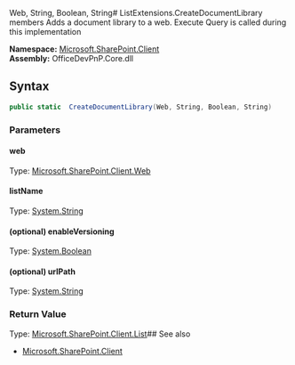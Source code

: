 Web, String, Boolean, String# ListExtensions.CreateDocumentLibrary members
Adds a document library to a web. Execute Query is called during this implementation  

**Namespace:** [Microsoft.SharePoint.Client](Microsoft.SharePoint.Client.md)  
**Assembly:** OfficeDevPnP.Core.dll  
## Syntax
```C#
public static  CreateDocumentLibrary(Web, String, Boolean, String)
```
### Parameters
#### web
Type: [Microsoft.SharePoint.Client.Web](Microsoft.SharePoint.Client.Web.md) 
#### 
#### listName
Type: [System.String](System.String.md) 
#### 
#### (optional) enableVersioning
Type: [System.Boolean](System.Boolean.md) 
#### 
#### (optional) urlPath
Type: [System.String](System.String.md) 
#### 
### Return Value
Type: [Microsoft.SharePoint.Client.List](Microsoft.SharePoint.Client.List.md)## See also
- [Microsoft.SharePoint.Client](Microsoft.SharePoint.Client.md)
